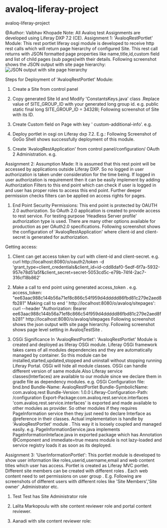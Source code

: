 # avaloq-liferay-project
avaloq-liferay-project


@Author: Vaibhav Khopade 
Note: All Avaloq test Assignments are developed using Liferay DXP 7.2 (CE).
Assignment 1:
'AvaloqRestPortlet' Module: 
This rest portlet liferay osgi module is developed to receive http rest calls which will return page hierarchy of configured Site. This rest call returns with JSON formatted page properties like name,title,id,custom field and list of child pages (sub pages)with their details.
Following screenshot shows the JSON output with site page hierarchy:
![JSON output with site page hierarchy](https://github.com/lalitavai-vaibhav/avaloq-liferay-project/tree/master/screenshots/rest-call-result-page-heirachy.png)

Steps for Deployment of 'AvaloqRestPortlet' Module:
1) Create a Site from control panel 
2) Copy generated Site Id and Modify 'ConstantsKeys.java' class .Replace value of SITE_GROUP_ID with your generated long group id.
e.g. public static final long SITE_GROUP_ID = 34328l;
Following screenshot of Site with its ID. 

3) Create Custom field on Page with key ' custom-additional-info'. 
e.g.
 

4) Deploy portlet in osgi on Liferay dxp 7.2. 
E.g.: Following Screenshot of GoGo Shell shows successfully deployment of this module.
 


5) Create 'AvaloqRestApplication'  from control panel/configuration/ OAuth 2 Administration.
e.g.
 

Assignment 2:
Assumption Made: 
It is assumed that this rest point will be accessed by applications outside Liferay DXP. So no logged in user authorization is taken under consideration for the time being.
If logged in user authorization is requirement then it can be easily implement by adding Authorization Filters to this end point which can check if user is logged in and user has proper roles to access this end point. Further deeper permission checks filters can be applied on access rights for pages.
1) End Point Security Permissions: 
This end point is protected by OAUTH 2.0 authorization. 
So OAuth 2.0 application is created to provide access to rest service. For testing purpose 'Headless Server profile' authorization type is used. There are many other options available for production as per OAuth2.0 specifications.
Following screenshot shows the configuration of 'AvaloqRestApplication' where client-id and client-secret is generated for authorization.
  
Getting access:
1) Client can get access token by curl with client-id and client-secret.
e.g.
curl http://localhost:8080/o/oauth2/token -d 'grant_type=client_credentials&client_id=id-cdd8daf0-5edf-6f7a-5932-957e78d51a5f&client_secret=secret-5053cd5c-e79b-74f4-2ac7-316cf18b862'
 
2) Make a call to end point using generated access_token . 
e.g. access_token: "ee63aac988c144b56a71ef8c866c54f959d4ddddd86fbd81c279e2aed8fb281"
Making call to end ' http://localhost:8080/o/avaloq/sitepages':
curl --header "Authorization: Bearer ee63aac988c144b56a71ef8c866c54f959d4ddddd86fbd81c279e2aed8fb281" http://localhost:8080/o/avaloq/sitepages
Following screenshot shows the json output with site page hierarchy. 
Following screenshot shows  page level setting in AvaloqTestSite . 



2) OSGi Significance In 'AvaloqRestPortlet':
'AvaloqRestPortlet' Module is created and deployed as liferay OSGi module.
Liferay OSGi framework takes cares of all modules dependencies and they are automatically managed by container. So this module can be installed,started,updated,stopped and uninstall without stopping running Liferay Portal. OSGi will hide all module classes. OSGi can handle different version of same module.Also Liferay service classes(Interfaces) are available to our module since we declare them in gradle file as dependency modules.
e.g. OSGi Configuration file:  bnd.bnd 
Bundle-Name: AvaloqRestPortlet
Bundle-SymbolicName: com.avaloq.rest
Bundle-Version: 1.0.0
Liferay-Configuration-Path: /configuration
Export-Package:com.avaloq.rest.service.interfaces
'com.avaloq.rest.service.interfaces' is exported and made available to other modules as provider. So other modules if they requires PageInformation service then they just need to declare Interface as @reference in their classes. Actual implementation is handle by 'AvaloqRestPortlet' module . This way it is loosely coupled and managed easily.
e.g. PageInformationService.java implements PageInformationInteface.java in exported package   which has Annotation @Component and immediate=true means module is not lazy-loaded and service registry loads it as soon as its deployed.







Assignment 3:
'UserInformationPortlet': 
This portlet module is developed to show user information like roles,userid,username,email and web content titles which user has access.
Portlet is created as Liferay MVC portlet.
Different site members can be created with different roles . Each web content need to set permissions on  user group .
E.g. Following are screenshots of different users with different roles like 'Site Members','Site owner' ,Administrator etc.
1) Test Test has Site Administrator role
 




2) Lalita Markopoulu with site content reviewer role and portal content reviewer. 

3) Aanadi with site content reviewer role: 


